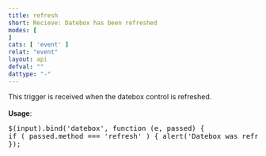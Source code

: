 ```yaml
---
title: refresh
short: Recieve: Datebox has been refreshed
modes: [
]
cats: [ 'event' ]
relat: "event"
layout: api
defval: ""
dattype: "-"
---
```


This trigger is received when the datebox control is refreshed.<br><br><b>Usage</b>: <pre class='prettyprint'>$(input).bind('datebox', function (e, passed) { 
  if ( passed.method === 'refresh' ) {
    alert('Datebox was refreshed!');
  }
});</pre>
